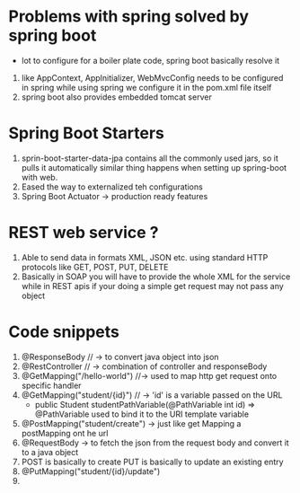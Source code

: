 # Problems with spring solved by spring boot
- lot to configure for a boiler plate code, spring boot basically resolve it
 1. like AppContext, AppInitializer, WebMvcConfig needs to be configured in spring while using spring we configure it in the pom.xml file itself
 2. spring boot also provides embedded tomcat server


# Spring Boot Starters
1. sprin-boot-starter-data-jpa contains all the commonly used jars, so it pulls it automatically similar thing happens when setting up spring-boot with web.
2. Eased the way to externalized teh configurations
3. Spring Boot Actuator -> production ready features
 
# REST web service ?
1. Able to send data in formats XML, JSON etc. using standard HTTP protocols like GET, POST, PUT, DELETE
2. Basically in SOAP you will have to provide the whole XML for the service while in REST apis if your doing a simple get request may not pass any object

# Code snippets
1. @ResponseBody // -> to convert java object into json
2. @RestController // -> combination of controller and responseBody
3. @GetMapping("/hello-world") //-> used to map http get request onto specific handler
4. @GetMapping("student/{id}") // -> 'id' is a variable passed on the URL
   - public Student studentPathVariable(@PathVariable int id)  => @PathVariable used to bind it to the URI template variable
5. @PostMapping("student/create") -> just like get Mapping a postMapping ont he url
6. @RequestBody -> to fetch the json from the request body and convert it to a java object
7. POST is basically to create PUT is basically to update an existing entry
8. @PutMapping("student/{id}/update")
9. 